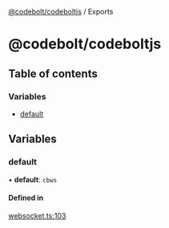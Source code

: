 [@codebolt/codeboltjs](README.md) / Exports

# @codebolt/codeboltjs

## Table of contents

### Variables

- [default](modules.md#default)

## Variables

### default

• **default**: `cbws`

#### Defined in

[websocket.ts:103](https://github.com/codeboltai/codeboltjs/blob/1ae9852f107cfee4a652d6d80c0a92c9344ec151/src/core/websocket.ts#L103)
